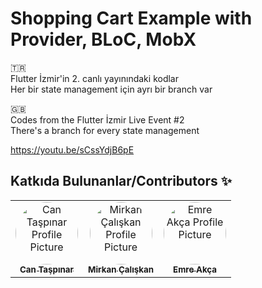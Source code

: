 # Shopping Cart Example with Provider, BLoC, MobX

🇹🇷\
Flutter İzmir'in 2. canlı yayınındaki kodlar\
Her bir state management için ayrı bir branch var

🇬🇧\
Codes from the Flutter İzmir Live Event #2\
There's a branch for every state management

https://youtu.be/sCssYdjB6pE
## Katkıda Bulunanlar/Contributors ✨

<!-- ALL-CONTRIBUTORS-LIST:START - Do not remove or modify this section -->
<!-- prettier-ignore-start -->
<!-- markdownlint-disable -->
<table>
  <tr>
    <td align="center"><a href="https://github.com/cantaspinar"><img src="https://avatars0.githubusercontent.com/u/14237377?v=4" width="100px;" style="  border-radius: 50%;" alt="Can Taşpınar Profile Picture"/><br /><sub><b>Can Taşpınar</b></sub></td>
    <td align="center"><a href="https://github.com/mirkancal"><img src="https://avatars2.githubusercontent.com/u/26160059?v=4" width="100px;" style="  border-radius: 50%;" alt="Mirkan Çalışkan Profile Picture"/><br /><sub><b>Mirkan Çalışkan</b></sub></td>
    <td align="center"><a href="https://github.com/akcadev"><img src="https://avatars0.githubusercontent.com/u/10177802?v=4" width="100px;" style="  border-radius: 50%;" alt="Emre Akça Profile Picture"/><br /><sub><b>Emre Akça</b></sub></td>
  </tr>
</table>

<!-- markdownlint-enable -->
<!-- prettier-ignore-end -->
<!-- ALL-CONTRIBUTORS-LIST:END -->
